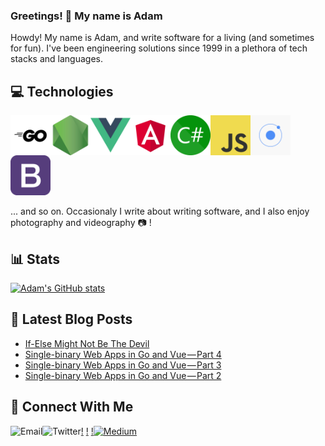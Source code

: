 ### Greetings! 👋 My name is Adam

Howdy! My name is Adam, and write software for a living (and sometimes for fun). I've been engineering solutions since 1999 in a plethora of tech stacks and languages.

## 💻 Technologies

<img align="left" alt="Go" src="go.png" width="64" />
<img align="left" alt="NodeJS" src="nodejs.png" width="64" />
<img align="left" alt="VueJS" src="vue.png" width="64" />
<img align="left" alt="Angular" src="angular.png" width="64" />
<img align="left" alt="C#" src="csharp.png" width="64" />
<img align="left" alt="JavaScript" src="javascript.png" width="64" />
<img align="left" alt="Ionic" src="ionic.png" width="64" />
<img alt="Bootstrap" src="bootstrap.png" width="64" />

... and so on. Occasionaly I write about writing software, and I also enjoy photography and videography 📷 !

## 📊 Stats

[![Adam's GitHub stats](https://github-readme-stats.vercel.app/api?username=adampresley)](https://github.com/anuraghazra/github-readme-stats)

## 📕 Latest Blog Posts
<!-- BLOG-POST-LIST:START -->
- [If-Else Might Not Be The Devil](https://medium.com/swlh/if-else-might-not-be-the-devil-e7ff6c1da67c?source=rss-3eab9d733e50------2)
- [Single-binary Web Apps in Go and Vue — Part 4](https://medium.com/swlh/single-binary-web-apps-in-go-and-vue-part-4-2a1ab9f69fcb?source=rss-3eab9d733e50------2)
- [Single-binary Web Apps in Go and Vue — Part 3](https://medium.com/swlh/single-binary-web-apps-in-go-and-vue-part-3-73f65e9cccf3?source=rss-3eab9d733e50------2)
- [Single-binary Web Apps in Go and Vue — Part 2](https://medium.com/swlh/single-binary-web-apps-in-go-and-vue-part-2-2f52336478a2?source=rss-3eab9d733e50------2)
<!-- BLOG-POST-LIST:END -->

## 📧 Connect With Me

[!<img align="left" alt="Email" src="https://img.shields.io/badge/Gmail-D14836?style=for-the-badge&logo=gmail&logoColor=white" />](mailto:adam@adampresley.com)
[!<img align="left" alt="Twitter" src="https://img.shields.io/badge/Gmail-D14836?style=for-the-badge&logo=gmail&logoColor=white" />](https://twitter.com/adampresley1978)
[!<img alt="Medium" src="https://img.shields.io/badge/Gmail-D14836?style=for-the-badge&logo=gmail&logoColor=white" />](https://adam-presley.medium.com)


<!--
**adampresley/adampresley** is a ✨ _special_ ✨ repository because its `README.md` (this file) appears on your GitHub profile.

Here are some ideas to get you started:

- 🔭 I’m currently working on ...
- 🌱 I’m currently learning ...
- 👯 I’m looking to collaborate on ...
- 🤔 I’m looking for help with ...
- 💬 Ask me about ...
- 📫 How to reach me: ...
- 😄 Pronouns: ...
- ⚡ Fun fact: ...
-->
